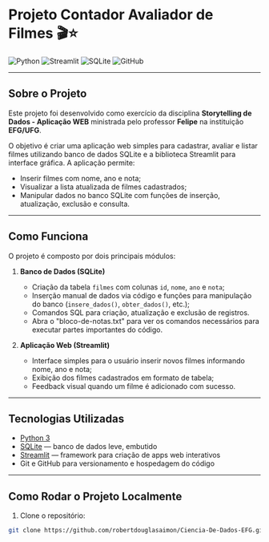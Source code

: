 # Projeto Contador Avaliador de Filmes 🎬⭐

![Python](https://img.shields.io/badge/Python-3.11-blue?logo=python&logoColor=white)
![Streamlit](https://img.shields.io/badge/Streamlit-0.92-orange?logo=streamlit&logoColor=white)
![SQLite](https://img.shields.io/badge/SQLite-3.39-blue?logo=sqlite&logoColor=white)
![GitHub](https://img.shields.io/badge/GitHub-Repository-black?logo=github&logoColor=white)

---

## Sobre o Projeto

Este projeto foi desenvolvido como exercício da disciplina **Storytelling de Dados - Aplicação WEB** ministrada pelo professor **Felipe** na instituição **EFG/UFG**.  

O objetivo é criar uma aplicação web simples para cadastrar, avaliar e listar filmes utilizando banco de dados SQLite e a biblioteca Streamlit para interface gráfica. A aplicação permite:

- Inserir filmes com nome, ano e nota;
- Visualizar a lista atualizada de filmes cadastrados;
- Manipular dados no banco SQLite com funções de inserção, atualização, exclusão e consulta.

---

## Como Funciona

O projeto é composto por dois principais módulos:

1. **Banco de Dados (SQLite)**
   - Criação da tabela `filmes` com colunas `id`, `nome`, `ano` e `nota`;
   - Inserção manual de dados via código e funções para manipulação do banco (`insere_dados()`, `obter_dados()`, etc.);
   - Comandos SQL para criação, atualização e exclusão de registros.
   - Abra o "bloco-de-notas.txt" para ver os comandos necessários para executar partes importantes do código.

2. **Aplicação Web (Streamlit)**
   - Interface simples para o usuário inserir novos filmes informando nome, ano e nota;
   - Exibição dos filmes cadastrados em formato de tabela;
   - Feedback visual quando um filme é adicionado com sucesso.

---

## Tecnologias Utilizadas

- [Python 3](https://www.python.org/)
- [SQLite](https://www.sqlite.org/index.html) — banco de dados leve, embutido
- [Streamlit](https://streamlit.io/) — framework para criação de apps web interativos
- Git e GitHub para versionamento e hospedagem do código

---

## Como Rodar o Projeto Localmente

1. Clone o repositório:

```bash
git clone https://github.com/robertdouglasaimon/Ciencia-De-Dados-EFG.git
